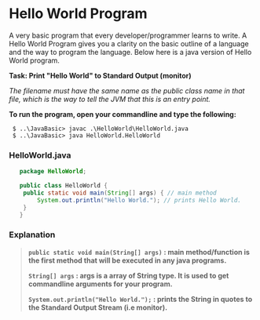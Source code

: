 # Hello World Program

A very basic program that every developer/programmer learns to write. A Hello World Program gives you a clarity on the basic outline of a language and the way to program the language.
Below here is a java version of Hello World program.

**Task: Print "Hello World" to Standard Output (monitor)**

*The filename must have the same name as the public class name in that file, which is the way to tell the JVM that this is an entry point.*

**To run the program, open your commandline and type the following:**
```shell
 $ ..\JavaBasic> javac .\HelloWorld\HelloWorld.java
 $ ..\JavaBasic> java HelloWorld.HelloWorld
```
### HelloWorld.java
```java
   package HelloWorld;

   public class HelloWorld {
    public static void main(String[] args) { // main method
        System.out.println("Hello World."); // prints Hello World.
    }
   }
```
### Explanation 
> **`public static void main(String[] args)` : main method/function is the first method that will be executed in any java programs.**
>
> **`String[] args` : args is a array of String type. It is used to get commandline arguments for your program.**          
> 
> **`System.out.println("Hello World.");` : prints the String in quotes to the Standard Output Stream (i.e monitor).**
